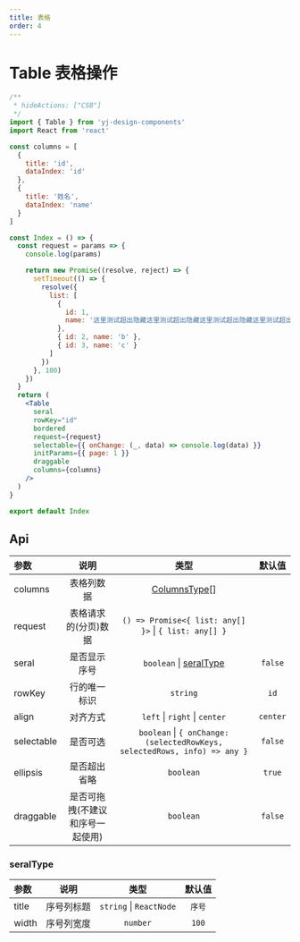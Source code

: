 ```yaml
---
title: 表格
order: 4
---
```


# Table 表格操作

```jsx
/**
 * hideActions: ["CSB"]
 */
import { Table } from 'yj-design-components'
import React from 'react'

const columns = [
  {
    title: 'id',
    dataIndex: 'id'
  },
  {
    title: '姓名',
    dataIndex: 'name'
  }
]

const Index = () => {
  const request = params => {
    console.log(params)

    return new Promise((resolve, reject) => {
      setTimeout(() => {
        resolve({
          list: [
            {
              id: 1,
              name: '这里测试超出隐藏这里测试超出隐藏这里测试超出隐藏这里测试超出隐藏这里测试超出隐藏这里测试超出隐藏这里测试超出隐藏这里测试超出隐藏这里测试超出隐藏这里测试超出隐藏'
            },
            { id: 2, name: 'b' },
            { id: 3, name: 'c' }
          ]
        })
      }, 100)
    })
  }
  return (
    <Table
      seral
      rowKey="id"
      bordered
      request={request}
      selectable={{ onChange: (_, data) => console.log(data) }}
      initParams={{ page: 1 }}
      draggable
      columns={columns}
    />
  )
}

export default Index
```

## Api

| 参数       |               说明               |                                    类型                                     |  默认值  |
| :--------- | :------------------------------: | :-------------------------------------------------------------------------: | :------: |
| columns    |            表格列数据            | [ColumnsType](https://ant-design.antgroup.com/components/table-cn#column)[] |          |
| request    |       表格请求的(分页)数据       |            `() => Promise<{ list: any[] }>` \| `{ list: any[] }`            |          |
| seral      |           是否显示序号           |                    `boolean` \| [seralType](#seralType)                     | `false`  |
| rowKey     |           行的唯一标识           |                                  `string`                                   |   `id`   |
| align      |             对齐方式             |                        `left` \| `right` \| `center`                        | `center` |
| selectable |             是否可选             |  `boolean` \| `{ onChange: (selectedRowKeys, selectedRows, info) => any }`  | `false`  |
| ellipsis   |           是否超出省略           |                                  `boolean`                                  |  `true`  |
| draggable  | 是否可拖拽(不建议和序号一起使用) |                                  `boolean`                                  | `false`  |

<h3 id="seralType">seralType</h3>

| 参数  |    说明    |          类型           | 默认值 |
| :---- | :--------: | :---------------------: | :----: |
| title | 序号列标题 | `string` \| `ReactNode` | `序号` |
| width | 序号列宽度 |        `number`         | `100`  |
